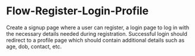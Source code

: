 # Flow-Register-Login-Profile
Create a signup page where a user can register, a login page to  log in with the necessary details needed during registration.  Successful login should redirect to a profile page which should  contain additional details such as age, dob, contact, etc.
